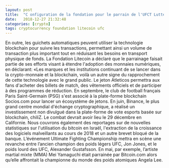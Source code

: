 ```yaml
---
layout: post
title:  "C onfiguration de la fondation pour le parrain de l'UFCT Lutte contre la bonté de l'augmentation du taux de conflit"
date:   2018-12-27 21:32:48
categories: [crypto]
tags: cryptocurrency foundation litecoin ufc
---
```

En outre, les guichets automatiques peuvent utiliser la technologie blockchain pour suivre les transactions, permettant ainsi un volume de transaction plus important tout en réduisant les besoins en transport physique de fonds. La Fondation Litecoin a déclaré que le parrainage faisait partie de ses efforts visant à étendre l&#39;adoption des monnaies numériques, en déclarant: «Les marques et les institutions continuant de se lancer dans la crypto-monnaie et la blockchain, voilà un autre signe du rapprochement de cette technologie avec le grand public. Le jeton Atleticos permettra aux fans d&#39;acheter des billets de match, des vêtements officiels et de participer à des programmes de réduction. En septembre, le club de football français Paris Saint-Germain (PSG) s&#39;est associé à la plate-forme blockchain Socios.com pour lancer un écosystème de jetons. En juin, Binance, le plus grand centre mondial d&#39;échange cryptographique, a réalisé un investissement non divulgué dans la plate-forme de vote esports basée sur blockchain, chiliZ. Le combat devrait avoir lieu le 29 décembre en Californie. Nous couvrons également des reportages sur de nouvelles statistiques sur l&#39;utilisation du bitcoin en Israël, l&#39;extraction de la croissance des logiciels malveillants au cours de 2018 et un autre brevet bloqué de la banque. L’événement Ultimate Fighting Championship mettra en scène une revanche entre l’ancien champion des poids légers UFC, Jon Jones, et le poids lourd des UFC, Alexander Gustafsson. En mai, par exemple, l’artiste martial mixte (MMA) Mei Yamaguchi était parrainée par Bitcoin.com alors qu’elle affrontait la championne du monde des poids atomiques Angela Lee.
